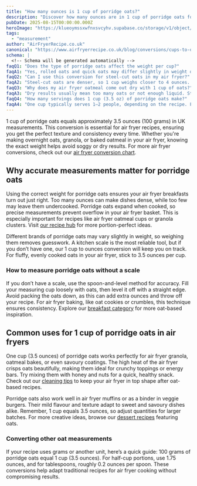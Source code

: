 ```yaml
---
title: "How many ounces is 1 cup of porridge oats?"
description: "Discover how many ounces are in 1 cup of porridge oats for perfect air fryer breakfasts every time. Get accurate UK measurements now!"
pubDate: 2025-08-15T00:00:00.000Z
heroImage: "https://klueoymssxwfnxsvcyhv.supabase.co/storage/v1/object/public/Shmucket/how-many-ounces-is-1-cup-of-porridge-oats.webp"
tags:
  - "measurement"
author: "AirFryerRecipe.co.uk"
canonical: "https://www.airfryerrecipe.co.uk/blog/conversions/cups-to-ounces/how-many-ounces-is-1-cup-of-porridge-oats"
schema: |
  <!-- Schema will be generated automatically -->
faqQ1: "Does the type of porridge oats affect the weight per cup?"
faqA1: "Yes, rolled oats and quick oats may differ slightly in weight due to density. However, the difference is minimal—around 3.5 ounces per cup remains a reliable standard for most porridge oats in UK measurements."
faqQ2: "Can I use this conversion for steel-cut oats in my air fryer?"
faqA2: "Steel-cut oats are denser, so 1 cup weighs closer to 4 ounces. Adjust cooking times in the air fryer, as they take longer to soften than porridge oats."
faqQ3: "Why does my air fryer oatmeal come out dry with 1 cup of oats?"
faqA3: "Dry results usually mean too many oats or not enough liquid. Stick to 3.5 ounces per cup and add a splash more milk or water if needed. Air fryers circulate heat differently, so minor adjustments help."
faqQ4: "How many servings does 1 cup (3.5 oz) of porridge oats make?"
faqA4: "One cup typically serves 1–2 people, depending on the recipe. For air fryer granola or toppings, it can stretch further. Always check your specific recipe for guidance."
---
```

<p>1 cup of porridge oats equals approximately 3.5 ounces (100 grams) in UK measurements. This conversion is essential for air fryer recipes, ensuring you get the perfect texture and consistency every time. Whether you're making overnight oats, granola, or baked oatmeal in your air fryer, knowing the exact weight helps avoid soggy or dry results. For more air fryer conversions, check out our <a href=https://www.airfryerrecipe.co.uk/air-fryer-conversion-chart>air fryer conversion chart</a>.</p>  

<h2>Why accurate measurements matter for porridge oats</h2>  
<p>Using the correct weight for porridge oats ensures your air fryer breakfasts turn out just right. Too many ounces can make dishes dense, while too few may leave them undercooked. Porridge oats expand when cooked, so precise measurements prevent overflow in your air fryer basket. This is especially important for recipes like air fryer oatmeal cups or granola clusters. Visit <a href=https://www.airfryerrecipe.co.uk/recipes>our recipe hub</a> for more portion-perfect ideas.</p>  

<p>Different brands of porridge oats may vary slightly in weight, so weighing them removes guesswork. A kitchen scale is the most reliable tool, but if you don’t have one, our 1 cup to ounces conversion will keep you on track. For fluffy, evenly cooked oats in your air fryer, stick to 3.5 ounces per cup.</p>  

<h3>How to measure porridge oats without a scale</h3>  
<p>If you don’t have a scale, use the spoon-and-level method for accuracy. Fill your measuring cup loosely with oats, then level it off with a straight edge. Avoid packing the oats down, as this can add extra ounces and throw off your recipe. For air fryer baking, like oat cookies or crumbles, this technique ensures consistency. Explore our <a href=https://www.airfryerrecipe.co.uk/recipe-category/breakfast>breakfast category</a> for more oat-based inspiration.</p>  

<h2>Common uses for 1 cup of porridge oats in air fryers</h2>  
<p>One cup (3.5 ounces) of porridge oats works perfectly for air fryer granola, oatmeal bakes, or even savoury coatings. The high heat of the air fryer crisps oats beautifully, making them ideal for crunchy toppings or energy bars. Try mixing them with honey and nuts for a quick, healthy snack. Check out our <a href=https://www.airfryerrecipe.co.uk/air-fryer-cleaner>cleaning tips</a> to keep your air fryer in top shape after oat-based recipes.</p>  

<p>Porridge oats also work well in air fryer muffins or as a binder in veggie burgers. Their mild flavour and texture adapt to sweet and savoury dishes alike. Remember, 1 cup equals 3.5 ounces, so adjust quantities for larger batches. For more creative ideas, browse our <a href=https://www.airfryerrecipe.co.uk/recipe-category/dessert>dessert recipes</a> featuring oats.</p>  

<h3>Converting other oat measurements</h3>  
<p>If your recipe uses grams or another unit, here’s a quick guide: 100 grams of porridge oats equal 1 cup (3.5 ounces). For half-cup portions, use 1.75 ounces, and for tablespoons, roughly 0.2 ounces per spoon. These conversions help adapt traditional recipes for air fryer cooking without compromising results.</p>
